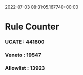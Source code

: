 2022-07-03 08:31:05.167740+00:00
# Rule Counter 
 ### UCATE : 441800

 ### Veneto : 19547

 ### Allowlist : 13923
